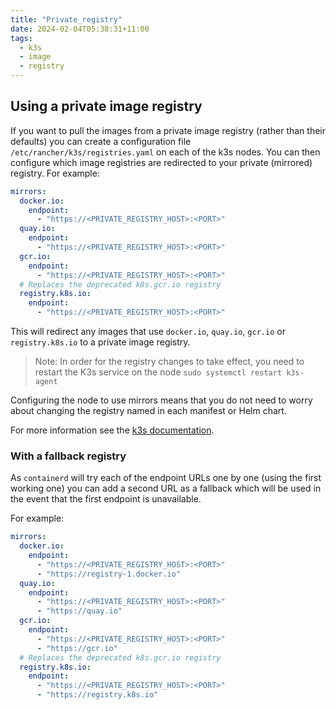 ```yaml
---
title: "Private_registry"
date: 2024-02-04T05:38:31+11:00
tags:
  - k3s
  - image
  - registry
---
```


## Using a private image registry

If you want to pull the images from a private image registry (rather than their defaults) you can create a configuration
file `/etc/rancher/k3s/registries.yaml` on each of the k3s nodes.
You can then configure which image registries are redirected to your private (mirrored) registry. For example:

```yaml
mirrors:
  docker.io:
    endpoint:
      - "https://<PRIVATE_REGISTRY_HOST>:<PORT>"
  quay.io:
    endpoint:
      - "https://<PRIVATE_REGISTRY_HOST>:<PORT>"
  gcr.io:
    endpoint:
      - "https://<PRIVATE_REGISTRY_HOST>:<PORT>"
  # Replaces the deprecated k8s.gcr.io registry
  registry.k8s.io:
    endpoint:
      - "https://<PRIVATE_REGISTRY_HOST>:<PORT>"
```

This will redirect any images that use `docker.io`, `quay.io`, `gcr.io` or `registry.k8s.io` to a private image registry.

> Note: In order for the registry changes to take effect, you need to restart the K3s service on the node
> `sudo systemctl restart k3s-agent`

Configuring the node to use mirrors means that you do not need to worry about changing the registry named in each manifest
or Helm chart.

For more information see the [k3s documentation](https://docs.k3s.io/installation/private-registry).

### With a fallback registry

As `containerd` will try each of the endpoint URLs one by one (using the first working one) you can add a second URL as
a fallback which will be used in the event that the first endpoint is unavailable.

For example:

```yaml
mirrors:
  docker.io:
    endpoint:
      - "https://<PRIVATE_REGISTRY_HOST>:<PORT>"
      - "https://registry-1.docker.io"
  quay.io:
    endpoint:
      - "https://<PRIVATE_REGISTRY_HOST>:<PORT>"
      - "https://quay.io"
  gcr.io:
    endpoint:
      - "https://<PRIVATE_REGISTRY_HOST>:<PORT>"
      - "https://gcr.io"
  # Replaces the deprecated k8s.gcr.io registry
  registry.k8s.io:
    endpoint:
      - "https://<PRIVATE_REGISTRY_HOST>:<PORT>"
      - "https://registry.k8s.io"
```

